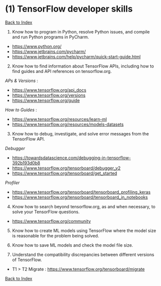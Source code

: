 # (1) TensorFlow developer skills

[Back to Index](../)

1. Know how to program in Python, resolve Python issues, and compile and run Python programs
in PyCharm.

 - https://www.python.org/
 - https://www.jetbrains.com/pycharm/
 - https://www.jetbrains.com/help/pycharm/quick-start-guide.html


2. Know how to find information about TensorFlow APIs, including how to find guides and API
references on tensorflow.org.

*APs & Versions* : 

 - https://www.tensorflow.org/api_docs
 - https://www.tensorflow.org/versions
 - https://www.tensorflow.org/guide

*How to Guides* : 

 - https://www.tensorflow.org/resources/learn-ml
 - https://www.tensorflow.org/resources/models-datasets


3. Know how to debug, investigate, and solve error messages from the TensorFlow API.

*Debugger*
 - https://towardsdatascience.com/debugging-in-tensorflow-392b193d0b8
 - https://www.tensorflow.org/tensorboard/debugger_v2
 - https://www.tensorflow.org/tensorboard/get_started

*Profiler*
 - https://www.tensorflow.org/tensorboard/tensorboard_profiling_keras
 - https://www.tensorflow.org/tensorboard/tensorboard_in_notebooks

4. Know how to search beyond tensorflow.org, as and when necessary, to solve your TensorFlow
questions.

- https://www.tensorflow.org/community


5. Know how to create ML models using TensorFlow where the model size is reasonable for the
problem being solved.



6. Know how to save ML models and check the model file size.


7. Understand the compatibility discrepancies between different versions of TensorFlow.

- T1 > T2 Migrate : https://www.tensorflow.org/tensorboard/migrate

[Back to Index](../)